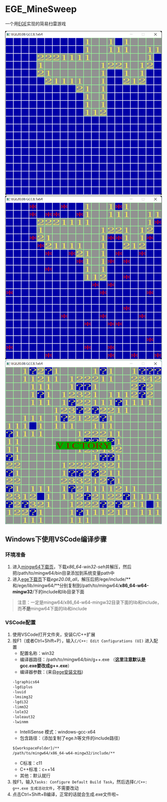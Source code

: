 # EGE_MineSweep
一个用[EGE](https://xege.org/)实现的简易扫雷游戏

![normal](/assets/normal.png)
![defeat](/assets/defeat.png)
![victory](/assets/victory.png)

## Windows下使用VSCode编译步骤

### 环境准备
1. 进入[mingw64下载页](https://sourceforge.net/projects/mingw-w64/files/mingw-w64/mingw-w64-release/)，下载*x86_64-win32-seh*并解压，然后把/path/to/mingw64/bin目录添加到系统变量path中
2. 进入[ege下载页](https://xege.org/install_and_config)下载*ege20.08_all*，解压后把/ege/include/\*\*和/ege/lib/mingw64/\*\*分别复制到/path/to/mingw64/**x86_64-w64-mingw32**/下的include和lib目录下面

> 注意：一定是mingw64/x86_64-w64-mingw32目录下面的lib和include，而**不是**mingw64下面的lib和include

### VSCode配置
1. 使用VSCode打开文件夹，安装C/C++扩展
2. 按F1（或者Ctrl+Shift+P），输入`C/C++: Edit Configurations (UI)` 进入配置
   - 配置名称：win32
   - 编译器路径：/path/to/mingw64/bin/g++.exe （**这里注意默认是gcc.exe要改成g++.exe**）
   - 编译器参数：(来自[ege安装文档](https://xege.org/beginner-lesson-1.html))
   ```
   -lgraphics64
   -lgdiplus
   -luuid
   -lmsimg32
   -lgdi32
   -limm32
   -lole32
   -loleaut32
   -lwinmm
   ```
   - IntelliSense 模式：windows-gcc-x64
   - 包含路径：（添加复制了ege.h等文件的include路径）
   ```
   ${workspaceFolder}/**
   /path/to/mingw64/x86_64-w64-mingw32/include/**
   ```
   - C标准：c11
   - C++标准：c++14
   - 其他：默认就行
3. 按F1，输入`Tasks: Configure Default Build Task`，然后选择`C/C++: g++.exe 生成活动文件`，不需要改动
4. 点击Ctrl+Shift+B编译，正常的话就会生成.exe文件啦~
